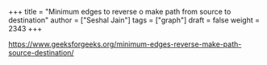 +++
title = "Minimum edges to reverse o make path from source to destination"
author = ["Seshal Jain"]
tags = ["graph"]
draft = false
weight = 2343
+++

<https://www.geeksforgeeks.org/minimum-edges-reverse-make-path-source-destination/>
